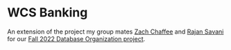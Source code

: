 # WCS Banking

An extension of the project my group mates [Zach Chaffee](https://github.com/zchaffee1) and [Rajan Savani](https://github.com/rajansavani) for our [Fall 2022 Database Organization project](https://github.com/IITTeaching/cs425-f22-group-8). 
